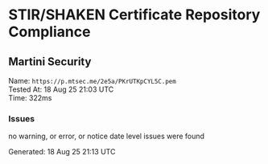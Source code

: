 # STIR/SHAKEN Certificate Repository Compliance

## Martini Security

Name: `https://p.mtsec.me/2e5a/PKrUTKpCYL5C.pem`\
Tested At: 18 Aug 25 21:03 UTC\
Time: 322ms

### Issues

no warning, or error, or notice date level issues were found

Generated: 18 Aug 25 21:13 UTC